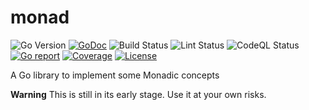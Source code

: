# monad

![Go Version](https://img.shields.io/badge/Go-%3E%3D%201.20-%23007d9c)
[![GoDoc](https://godoc.org/github.com/denisdubochevalier/monad?status.svg)](https://pkg.go.dev/github.com/denisdubochevalier/monad)
![Build Status](https://github.com/denisdubochevalier/monad/actions/workflows/go.yml/badge.svg)
![Lint Status](https://github.com/denisdubochevalier/monad/actions/workflows/golangci-lint.yml/badge.svg)
![CodeQL Status](https://github.com/denisdubochevalier/monad/actions/workflows/codeql.yml/badge.svg)
[![Go report](https://goreportcard.com/badge/github.com/denisdubochevalier/monad)](https://goreportcard.com/report/github.com/denisdubochevalier/monad)
[![Coverage](https://img.shields.io/codecov/c/github/denisdubochevalier/monad)](https://codecov.io/gh/denisdubochevalier/monad)
[![License](https://img.shields.io/github/license/denisdubochevalier/monad)](./LICENSE)

A Go library to implement some Monadic concepts

**Warning** This is still in its early stage. Use it at your own risks.
